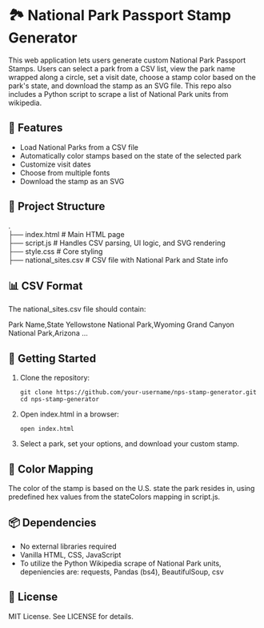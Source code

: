 # 🏞️ National Park Passport Stamp Generator

 This web application lets users generate custom National Park Passport Stamps. Users can select a park from a CSV list, view the park name wrapped along a circle, set a visit date, choose a stamp color based on the park's state, and download the stamp as an SVG file. This repo also includes a Python script to scrape a list of National Park units from wikipedia. 

 ## 🔧 Features

 -  Load National Parks from a CSV file
 -  Automatically color stamps based on the state of the selected park
 -  Customize visit dates
 -  Choose from multiple fonts
 -  Download the stamp as an SVG

 ## 📁 Project Structure

  .  
 ├── index.html         # Main HTML page  
 ├── script.js          # Handles CSV parsing, UI logic, and SVG rendering  
 ├── style.css          # Core styling  
 ├── national_sites.csv # CSV file with National Park and State info  


 ## 📊 CSV Format

 The national_sites.csv file should contain:

Park Name,State
 Yellowstone National Park,Wyoming
 Grand Canyon National Park,Arizona
 ...


 ## 🚀 Getting Started

 1. Clone the repository:

    ```git clone https://github.com/your-username/nps-stamp-generator.git```  
    ```cd nps-stamp-generator```  
    

 2. Open index.html in a browser:

    ```open index.html```  
    

 3. Select a park, set your options, and download your custom stamp.

 ## 🎨 Color Mapping

 The color of the stamp is based on the U.S. state the park resides in, using predefined hex values from the stateColors mapping in script.js.

 ## 📦 Dependencies

 - No external libraries required
 - Vanilla HTML, CSS, JavaScript
 - To utilize the Python Wikipedia scrape of National Park units, depeniencies are: requests, Pandas (bs4), BeautifulSoup, csv

 ## 📝 License

 MIT License. See LICENSE for details.

